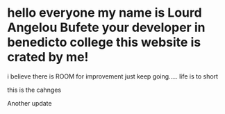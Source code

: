# hello everyone my name is Lourd Angelou Bufete your developer in benedicto college this website is crated by me!

i believe there is ROOM for improvement just keep going.....
life is to short

this is the cahnges

Another update
